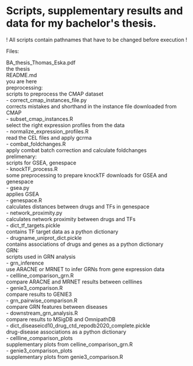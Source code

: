 # Scripts, supplementary results and data for my bachelor's thesis.

! All scripts contain pathnames that have to be changed before execution !

Files:

  BA_thesis_Thomas_Eska.pdf  
    the thesis  
  README.md  
    you are here  
  preprocessing:  
    scripts to preprocess the CMAP dataset  
    - correct_cmap_instances_file.py  
      corrects mistakes and shorthand in the instance file downloaded from CMAP  
    - subset_cmap_instances.R  
      select the right expression profiles from the data  
    - normalize_expression_profiles.R  
      read the CEL files and apply gcrma  
    - combat_foldchanges.R  
      apply combat batch correction and calculate foldchanges  
  prelimenary:  
    scripts for GSEA, genespace  
    - knockTF_process.R  
      some preprocessing to prepare knockTF downloads for GSEA and genespace  
    - gsea.py  
      applies GSEA  
    - genespace.R  
      calculates distances between drugs and TFs in genespace  
    - network_proximity.py  
      calculates network proximity between drugs and TFs  
    - dict_tf_targets.pickle  
      contains TF target data as a python dictionary  
    - drugname_uniprot_dict.pickle  
      contains associations of drugs and genes as a python dictionary  
  GRN:  
    scripts used in GRN analysis  
    - grn_inference  
      use ARACNE or MRNET to infer GRNs from gene expression data  
    - cellline_comparison_grn.R  
      compare ARACNE and MRNET results between celllines  
    - genie3_comparison.R  
      compare results to GENIE3  
    - grn_pairwise_comparison.R  
      compare GRN features between diseases  
    - downstream_grn_analysis.R  
      compare results to MSigDB and OmnipathDB  
    - dict_diseaseicd10_drug_ctd_repodb2020_complete.pickle  
      drug-disease associations as a python dictionary  
    - cellline_comparison_plots  
      supplementary plots from celline_comparison_grn.R  
    - genie3_comparison_plots  
      supplementary plots from genie3_comparison.R  


